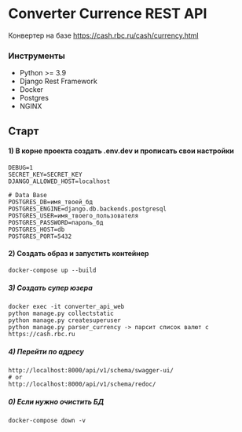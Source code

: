 # Converter Currence REST API

Конвертер на базе https://cash.rbc.ru/cash/currency.html

### Инструменты

- Python >= 3.9
- Django Rest Framework
- Docker
- Postgres
- NGINX


## Старт

#### 1) В корне проекта создать .env.dev и прописать свои настройки

    DEBUG=1
    SECRET_KEY=SECRET_KEY
    DJANGO_ALLOWED_HOST=localhost
    
    # Data Base
    POSTGRES_DB=имя_твоей_бд
    POSTGRES_ENGINE=django.db.backends.postgresql
    POSTGRES_USER=имя_твоего_пользователя
    POSTGRES_PASSWORD=пароль_бд
    POSTGRES_HOST=db
    POSTGRES_PORT=5432

#### 2) Создать образ и запустить контейнер

    docker-compose up --build

##### 3) Создать супер юзера

    docker exec -it converter_api_web
    python manage.py collectstatic
    python manage.py createsuperuser
    python manage.py parser_currency -> парсит список валют с https://cash.rbc.ru
    
##### 4) Перейти по адресу

    http://localhost:8000/api/v1/schema/swagger-ui/
    # or
    http://localhost:8000/api/v1/schema/redoc/

                                                        
##### 0) Если нужно очистить БД

    docker-compose down -v
